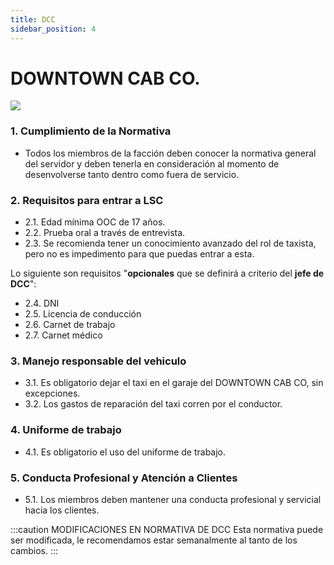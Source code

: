 ```yaml
---
title: DCC
sidebar_position: 4
---
```

# DOWNTOWN CAB CO.

<div style={{textAlign: 'center'}}>
  <img src="https://i.imgur.com/738YibO.png" />
</div>

<!-- :::caution MODIFICACIONES EN NORMATIVA DE DOWNTOWN CAB CO.
Muy pronto estará disponible para su visualización
::: -->

### 1. Cumplimiento de la Normativa
- Todos los miembros de la facción deben conocer la normativa general del servidor y deben tenerla en consideración al momento de desenvolverse tanto dentro como fuera de servicio.

### 2. Requisitos para entrar a LSC
- 2.1. Edad mínima OOC de 17 años.
- 2.2. Prueba oral a través de entrevista.
- 2.3. Se recomienda tener un conocimiento avanzado del rol de taxista, pero no es impedimento para que puedas entrar a esta.

Lo siguiente son requisitos "**opcionales** que se definirá a criterio del **jefe de DCC**":
- 2.4. DNI
- 2.5. Licencia de conducción
- 2.6. Carnet de trabajo
- 2.7. Carnet médico

### 3. Manejo responsable del vehiculo
- 3.1. Es obligatorio dejar el taxi en el garaje del DOWNTOWN CAB CO, sin excepciones.
- 3.2. Los gastos de reparación del taxi corren por el conductor.

### 4. Uniforme de trabajo
- 4.1. Es obligatorio el uso del uniforme de trabajo.

### 5. Conducta Profesional y Atención a Clientes
- 5.1. Los miembros deben mantener una conducta profesional y servicial hacia los clientes.

:::caution MODIFICACIONES EN NORMATIVA DE DCC
Esta normativa puede ser modificada, le recomendamos estar semanalmente al tanto de los cambios.
:::

<!-- # Delitos Mayores y Sus Penas

Los delitos mayores conllevan penas más severas, que pueden incluir multas económicas substanciales y detención en prisión federal. A continuación, se detallan algunos de los delitos mayores y las penas asociadas:

## Robo a Mano Armada:

- Pena Económica: $3000.
- Pena de Detención: 30 minutos en prisión.
- Confiscación del arma.

## Tráfico de Drogas:

- Pena Económica: $7500.
- Pena de Detención: 40 minutos en prisión.

## Robo Agravado:

- Pena Económica: $5000 y posible restitución de bienes.
- Pena de Detención: 20 minutos en prisión.

## Homicidio Involuntario:

- Pena Económica: $7500 y posible compensación a la familia de la víctima.
- Pena de Detención: 1 hora en prisión.

## Secuestro:

- Pena Económica: $8500 y compensación a la víctima.
- Pena de Detención: 1 hora 30 minutos en prisión.

## Asalto a Mano Armada:

- Pena Económica: $3500.
- Pena de Detención: 25 minutos en prisión.

## Robo de Vehículo a Mano Armada:

- Pena Económica: $4200 y posible restitución del vehículo.
- Pena de Detención: 25 minutos en prisión.

## Fraude Financiero:

- Pena Económica: $8500 y restitución de los fondos defraudados.
- Pena de Detención: 50 minutos en prisión.

## Falsificación de Documentos Gubernamentales:

- Pena Económica: $3750.
- Pena de Detención: 20 minutos en prisión.

## Terrorismo:

- Pena Económica: $50000
- Pena de Detención: 3 horas en prisión.

## Secuestro de un Oficial de Policía o Rehén:

- Pena Económica: $34000 y posible compensación.
- Pena de Detención: 2 horas en prisión.

## Robo a un Banco:

- Pena Económica: $12000 y posible restitución de fondos.
- Pena de Detención: 1 hora en prisión.

## Tráfico de Armas de Fuego Ilegales:

- Pena Económica: $19800.
- Pena de Detención: 1 hora en prisión.

## Extorsión:

- Pena Económica: $25800 y posible compensación a la víctima.
- Pena de Detención: 55 minutos en prisión.

Estas penas pueden variar dependiendo de la jurisdicción y las circunstancias específicas de cada caso. Consultar a un abogado es fundamental para comprender mejor las implicaciones legales de estos delitos. -->




